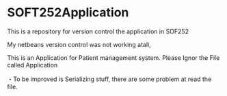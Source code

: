 # SOFT252Application
This is a repository for version control the application in SOF252

My netbeans version control was not working atall, 


This is an Application for Patient management system. Please Ignor the File called Application


・To be improved is Serializing stuff, there are some problem at read the file. 
